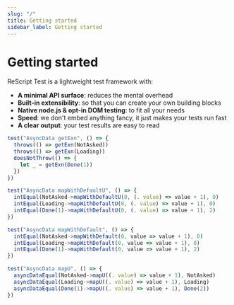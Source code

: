 ```yaml
---
slug: "/"
title: Getting started
sidebar_label: Getting started
---
```


# Getting started

ReScript Test is a lightweight test framework with:

- **A minimal API surface**: reduces the mental overhead
- **Built-in extensibility**: so that you can create your own building blocks
- **Native node.js & opt-in DOM testing**: to fit all your needs
- **Speed**: we don't embed anything fancy, it just makes your tests run fast
- **A clear output**: your test results are easy to read

```js title="AsyncData_test.res"
test("AsyncData getExn", () => {
  throws(() => getExn(NotAsked))
  throws(() => getExn(Loading))
  doesNotThrow(() => {
    let _ = getExn(Done(1))
  })
})

test("AsyncData mapWithDefaultU", () => {
  intEqual(NotAsked->mapWithDefaultU(0, (. value) => value + 1), 0)
  intEqual(Loading->mapWithDefaultU(0, (. value) => value + 1), 0)
  intEqual(Done(1)->mapWithDefaultU(0, (. value) => value + 1), 2)
})

test("AsyncData mapWithDefault", () => {
  intEqual(NotAsked->mapWithDefault(0, value => value + 1), 0)
  intEqual(Loading->mapWithDefault(0, value => value + 1), 0)
  intEqual(Done(1)->mapWithDefault(0, value => value + 1), 2)
})

test("AsyncData mapU", () => {
  asyncDataEqual(NotAsked->mapU((. value) => value + 1), NotAsked)
  asyncDataEqual(Loading->mapU((. value) => value + 1), Loading)
  asyncDataEqual(Done(1)->mapU((. value) => value + 1), Done(2))
})
```


